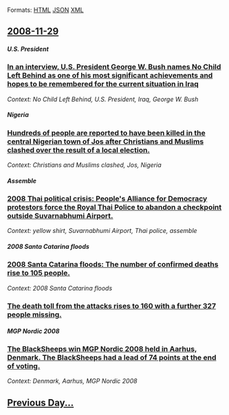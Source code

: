 
Formats: [HTML](2008/11/29/index.html)  [JSON](2008/11/29/index.json)  [XML](2008/11/29/index.xml)  

## [2008-11-29](/news/2008/11/29/index.md)

##### U.S. President
### [ In an interview, U.S. President George W. Bush names No Child Left Behind as one of his most significant achievements and hopes to be remembered for the current situation in Iraq ](/news/2008/11/29/in-an-interview-u-s-president-george-w-bush-names-no-child-left-behind-as-one-of-his-most-significant-achievements-and-hopes-to-be-remem.md)
_Context: No Child Left Behind, U.S. President, Iraq, George W. Bush_

##### Nigeria
### [ Hundreds of people are reported to have been killed in the central Nigerian town of Jos after Christians and Muslims clashed over the result of a local election. ](/news/2008/11/29/hundreds-of-people-are-reported-to-have-been-killed-in-the-central-nigerian-town-of-jos-after-christians-and-muslims-clashed-over-the-resul.md)
_Context: Christians and Muslims clashed, Jos, Nigeria_

##### Assemble
### [ 2008 Thai political crisis: People's Alliance for Democracy protestors force the Royal Thai Police to abandon a checkpoint outside Suvarnabhumi Airport. ](/news/2008/11/29/2008-thai-political-crisis-people-s-alliance-for-democracy-protestors-force-the-royal-thai-police-to-abandon-a-checkpoint-outside-suvarnab.md)
_Context: yellow shirt, Suvarnabhumi Airport, Thai police, assemble_

##### 2008 Santa Catarina floods
### [ 2008 Santa Catarina floods: The number of confirmed deaths rise to 105 people. ](/news/2008/11/29/2008-santa-catarina-floods-the-number-of-confirmed-deaths-rise-to-105-people.md)
_Context: 2008 Santa Catarina floods_

##### 
### [ The death toll from the attacks rises to 160 with a further 327 people missing. ](/news/2008/11/29/the-death-toll-from-the-attacks-rises-to-160-with-a-further-327-people-missing.md)
##### MGP Nordic 2008
### [ The BlackSheeps win MGP Nordic 2008 held in Aarhus, Denmark. The BlackSheeps had a lead of 74 points at the end of voting. ](/news/2008/11/29/the-blacksheeps-win-mgp-nordic-2008-held-in-aarhus-denmark-the-blacksheeps-had-a-lead-of-74-points-at-the-end-of-voting.md)
_Context: Denmark, Aarhus, MGP Nordic 2008_

## [Previous Day...](/news/2008/11/28/index.md)


